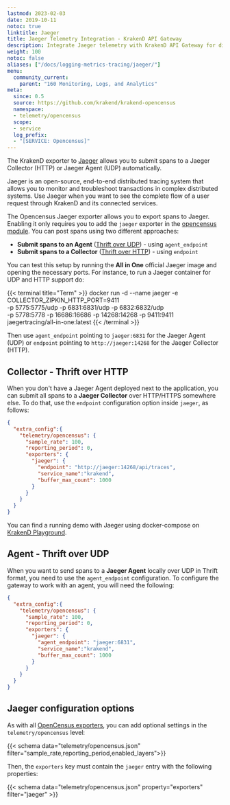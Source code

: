 ```yaml
---
lastmod: 2023-02-03
date: 2019-10-11
notoc: true
linktitle: Jaeger
title: Jaeger Telemetry Integration - KrakenD API Gateway
description: Integrate Jaeger telemetry with KrakenD API Gateway for distributed tracing and monitoring of your microservices architecture
weight: 100
notoc: false
aliases: ["/docs/logging-metrics-tracing/jaeger/"]
menu:
  community_current:
    parent: "160 Monitoring, Logs, and Analytics"
meta:
  since: 0.5
  source: https://github.com/krakend/krakend-opencensus
  namespace:
  - telemetry/opencensus
  scope:
  - service
  log_prefix:
  - "[SERVICE: Opencensus]"
---
```

The KrakenD exporter to [Jaeger](https://www.jaegertracing.io/) allows you to submit spans to a Jaeger Collector (HTTP) or Jaeger Agent (UDP) automatically.

Jaeger is an open-source, end-to-end distributed tracing system that allows you to monitor and troubleshoot transactions in complex distributed systems. Use Jaeger when you want to see the complete flow of a user request through KrakenD and its connected services.

The Opencensus Jaeger exporter allows you to export spans to Jaeger. Enabling it only requires you to add the `jaeger` exporter in the [opencensus module](/docs/telemetry/opencensus/). You can post spans using two different approaches:

- **Submit spans to an Agent** ([Thrift over UDP](https://www.jaegertracing.io/docs/1.23/apis/#thrift-over-udp-stable)) - using `agent_endpoint`
- **Submit spans to a Collector** ([Thrift over HTTP](https://www.jaegertracing.io/docs/1.23/apis/#thrift-over-http-stable)) - using `endpoint`

You can test this setup by running the **All in One** official Jaeger image and opening the necessary ports. For instance, to run a Jaeger container for UDP and HTTP support do:

{{< terminal title="Term" >}}
docker run -d --name jaeger -e COLLECTOR_ZIPKIN_HTTP_PORT=9411 \
-p 5775:5775/udp -p 6831:6831/udp -p 6832:6832/udp \
-p 5778:5778 -p 16686:16686 -p 14268:14268 -p 9411:9411 \
jaegertracing/all-in-one:latest
{{< /terminal >}}

Then use `agent_endpoint` pointing to `jaeger:6831` for the Jaeger Agent (UDP) or `endpoint` pointing to `http://jaeger:14268` for the Jaeger Collector (HTTP).

## Collector - Thrift over HTTP
When you don't have a Jaeger Agent deployed next to the application, you can submit all spans to a **Jaeger Collector** over HTTP/HTTPS somewhere else. To do that, use the `endpoint` configuration option inside `jaeger`, as follows:

```json
{
  "extra_config":{
    "telemetry/opencensus": {
      "sample_rate": 100,
      "reporting_period": 0,
      "exporters": {
        "jaeger": {
          "endpoint": "http://jaeger:14268/api/traces",
          "service_name":"krakend",
          "buffer_max_count": 1000
        }
      }
    }
  }
}
```

You can find a running demo with Jaeger using docker-compose on [KrakenD Playground](/docs/overview/playground/).

## Agent - Thrift over UDP
When you want to send spans to a **Jaeger Agent** locally over UDP in Thrift format, you need to use the `agent_endpoint` configuration. To configure the gateway to work with an agent, you will need the following:

```json
{
  "extra_config":{
    "telemetry/opencensus": {
      "sample_rate": 100,
      "reporting_period": 0,
      "exporters": {
        "jaeger": {
          "agent_endpoint": "jaeger:6831",
          "service_name":"krakend",
          "buffer_max_count": 1000
        }
      }
    }
  }
}
```

## Jaeger configuration options
As with all [OpenCensus exporters](/docs/telemetry/opencensus/), you can add optional settings in the `telemetry/opencensus` level:

{{< schema data="telemetry/opencensus.json" filter="sample_rate,reporting_period,enabled_layers">}}

Then, the `exporters` key must contain the `jaeger` entry with the following properties:

{{< schema data="telemetry/opencensus.json" property="exporters" filter="jaeger" >}}
